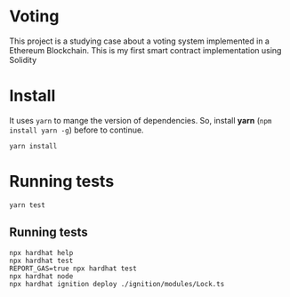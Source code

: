 # Voting

This project is a studying case about a voting system implemented in a Ethereum Blockchain.
This is my first smart contract implementation using Solidity

# Install

It uses `yarn` to mange the version of dependencies. So, install **yarn** (`npm install yarn -g`) before to continue.

```shell
yarn install
```

# Running tests

```shell
yarn test
```

## Running tests

```shell
npx hardhat help
npx hardhat test
REPORT_GAS=true npx hardhat test
npx hardhat node
npx hardhat ignition deploy ./ignition/modules/Lock.ts
```
